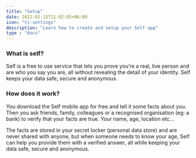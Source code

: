 ```yaml
---
title: "Setup"
date: 2022-02-15T11:02:05+06:00
icon: "ti-settings"
description: "Learn how to create and setup your Self app"
type : "docs"
---
```


### What is self?

Self is a free to use service that lets you prove you’re a real, live person and are who you say you are, all without revealing the detail of your identity. Self keeps your data safe, secure and anonymous.


### How does it work?
You download the Self mobile app for free and tell it some facts about you. Then you ask friends, family, colleagues or a recognised organisation (eg: a bank) to verify that your facts are true. Your name, age, location etc…

The facts are stored in your secret locker (personal data store) and are never shared with anyone, but when someone needs to know your age, Self can help you provide them with a verified answer, all while keeping your data safe, secure and anonymous.

